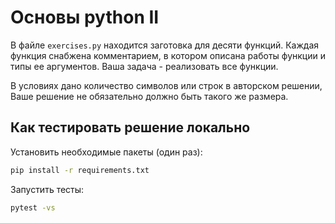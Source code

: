 # Основы python II

В файле `exercises.py` находится заготовка для десяти функций. Каждая функция снабжена комментарием, в котором описана работы функции и типы ее аргументов. Ваша задача - реализовать все функции.

В условиях дано количество символов или строк в авторском решении, Ваше решение не обязательно должно быть такого же размера.

## Как тестировать решение локально

Установить необходимые пакеты (один раз):

```bash
pip install -r requirements.txt
```

Запустить тесты:

```bash
pytest -vs
```
